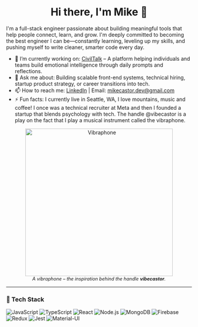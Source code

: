 <h1 align="center">Hi there, I'm Mike 👋</h1>

I'm a full-stack engineer passionate about building meaningful tools that help people connect, learn, and grow. I'm deeply committed to becoming the best engineer I can be—constantly learning, leveling up my skills, and pushing myself to write cleaner, smarter code every day.

- 🔭 I’m currently working on: [CivilTalk](https://www.civiltalk.com) – A platform helping individuals and teams build emotional intelligence through daily prompts and reflections. 
- 💬 Ask me about: Building scalable front-end systems, technical hiring, startup product strategy, or career transitions into tech.
- 📫 How to reach me: [LinkedIn](https://linkedin.com/in/mikecastor) | Email: mikecastor.dev@gmail.com
- ⚡ Fun facts: I currently live in Seattle, WA, I love mountains, music and coffee! I once was a technical recruiter at Meta and then I founded a startup that blends psychology with tech. The handle @vibecastor is a play on the fact that I play a musical instrument called the vibraphone.


<div>
  <figure style={{ display: "flex", justifyContent: "center" }} align="center">
    <img src="https://upload.wikimedia.org/wikipedia/commons/5/5a/Vibrafono.jpg" alt="Vibraphone" width="400"/>
    <figcaption style="text-align: center; font-style: italic; font-size: 0.9em;">
      A vibraphone – the inspiration behind the handle <strong>vibecastor</strong>.
    </figcaption>
  </figure>
</div>


---

### 🧰 Tech Stack

![JavaScript](https://img.shields.io/badge/-JavaScript-black?style=flat-square&logo=javascript)
![TypeScript](https://img.shields.io/badge/-TypeScript-3178C6?style=flat-square&logo=typescript)
![React](https://img.shields.io/badge/-React-61DAFB?style=flat-square&logo=react)
![Node.js](https://img.shields.io/badge/-Node.js-339933?style=flat-square&logo=node.js)
![MongoDB](https://img.shields.io/badge/-MongoDB-47A248?style=flat-square&logo=mongodb)
![Firebase](https://img.shields.io/badge/-Firebase-FFCA28?style=flat-square&logo=firebase)
![Redux](https://img.shields.io/badge/-Redux-764ABC?style=flat-square&logo=redux)
![Jest](https://img.shields.io/badge/-Jest-C21325?style=flat-square&logo=jest)
![Material-UI](https://img.shields.io/badge/-MUI-007FFF?style=flat-square&logo=mui)

